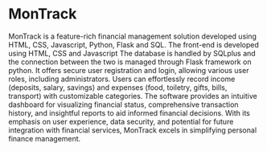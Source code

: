 # MonTrack
MonTrack is a feature-rich financial management solution developed using HTML, CSS, Javascript, Python, Flask and SQL. The front-end is developed using HTML, CSS and Javascript The database is handled by SQLplus and the connection between the two is managed through Flask framework on python. It offers secure user registration and login, allowing various user roles, including administrators. Users can effortlessly record income (deposits, salary, savings) and expenses (food, toiletry, gifts, bills, transport) with customizable categories. The software provides an intuitive dashboard for visualizing financial status, comprehensive transaction history, and insightful reports to aid informed financial decisions. With its emphasis on user experience, data security, and potential for future integration with financial services, MonTrack excels in simplifying personal finance management.
